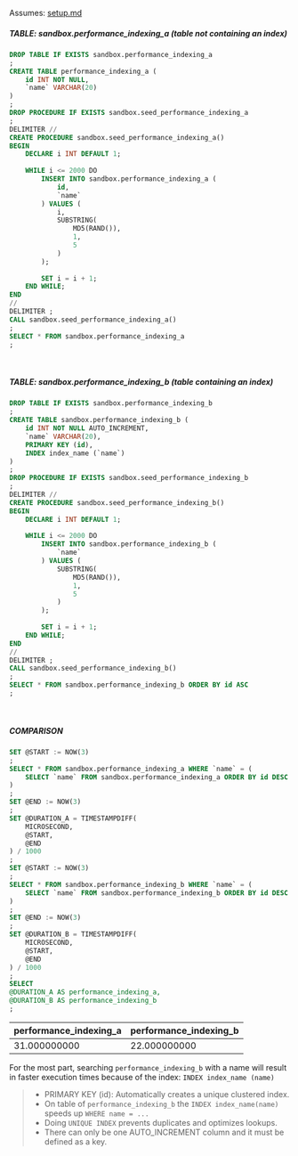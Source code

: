 Assumes: [setup.md](../../setup.md)

##### TABLE: sandbox.performance_indexing_a (table not containing an index)
```sql
DROP TABLE IF EXISTS sandbox.performance_indexing_a
;
CREATE TABLE performance_indexing_a (
	id INT NOT NULL,
	`name` VARCHAR(20)	
)
;
DROP PROCEDURE IF EXISTS sandbox.seed_performance_indexing_a
;
DELIMITER //
CREATE PROCEDURE sandbox.seed_performance_indexing_a()
BEGIN
	DECLARE i INT DEFAULT 1;
	
	WHILE i <= 2000 DO
		INSERT INTO sandbox.performance_indexing_a (
			id,
			`name`
		) VALUES (
			i,
			SUBSTRING(
				MD5(RAND()),
				1,
				5
			)
		);
		
		SET i = i + 1;
	END WHILE;
END
//
DELIMITER ;
CALL sandbox.seed_performance_indexing_a()
;
SELECT * FROM sandbox.performance_indexing_a
;
```

<br />

##### TABLE: sandbox.performance_indexing_b (table containing an index)
```sql
DROP TABLE IF EXISTS sandbox.performance_indexing_b
;
CREATE TABLE sandbox.performance_indexing_b (
	id INT NOT NULL AUTO_INCREMENT,
	`name` VARCHAR(20),
	PRIMARY KEY (id),
	INDEX index_name (`name`)
)
;
DROP PROCEDURE IF EXISTS sandbox.seed_performance_indexing_b
;
DELIMITER //
CREATE PROCEDURE sandbox.seed_performance_indexing_b()
BEGIN
	DECLARE i INT DEFAULT 1;
	
	WHILE i <= 2000 DO
		INSERT INTO sandbox.performance_indexing_b (
			`name`
		) VALUES (
			SUBSTRING(
				MD5(RAND()),
				1,
				5
			)
		);
		
		SET i = i + 1;
	END WHILE;
END
//
DELIMITER ;
CALL sandbox.seed_performance_indexing_b()
;
SELECT * FROM sandbox.performance_indexing_b ORDER BY id ASC
;
```

<br />

##### COMPARISON
```sql
SET @START := NOW(3)
;
SELECT * FROM sandbox.performance_indexing_a WHERE `name` = (
	SELECT `name` FROM sandbox.performance_indexing_a ORDER BY id DESC LIMIT 1
)
;
SET @END := NOW(3)
;
SET @DURATION_A = TIMESTAMPDIFF(
	MICROSECOND,
	@START,
	@END
) / 1000
;
SET @START := NOW(3)
;
SELECT * FROM sandbox.performance_indexing_b WHERE `name` = (
	SELECT `name` FROM sandbox.performance_indexing_b ORDER BY id DESC LIMIT 1
)
;
SET @END := NOW(3)
;
SET @DURATION_B = TIMESTAMPDIFF(
	MICROSECOND,
	@START,
	@END
) / 1000
;
SELECT
@DURATION_A AS performance_indexing_a,
@DURATION_B AS performance_indexing_b
;
```
<table caption="UnknownTable (1 rows)">
    <thead>
        <tr>
            <th class="col1">performance_indexing_a</th>
            <th class="col2">performance_indexing_b</th>
        </tr>
    </thead>
    <tbody>
        <tr>
            <td class="col1">31.000000000</td>
            <td class="col2">22.000000000</td>
        </tr>
    </tbody>
</table>

For the most part, searching `performance_indexing_b` with a name will result in faster execution times because of the index: `INDEX index_name (name)`

> - PRIMARY KEY (id): Automatically creates a unique clustered index.
> - On table of `performance_indexing_b` the `INDEX index_name(name)` speeds up `WHERE name = ...`
> - Doing `UNIQUE INDEX` prevents duplicates and optimizes lookups.
> - There can only be one AUTO_INCREMENT column and it must be defined as a key.
